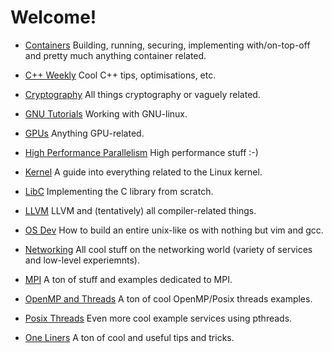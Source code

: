 # Welcome!

* [Containers](containers/) Building, running, securing, implementing
  with/on-top-off and pretty much anything container related.

* [C++ Weekly](cpp-weekly/) Cool C++ tips, optimisations, etc.

* [Cryptography](crypto/) All things cryptography or vaguely related.

* [GNU Tutorials](GNU/) Working with GNU-linux.

* [GPUs](gpu/) Anything GPU-related.

* [High Performance Parallelism](HPP/) High performance stuff :-)

* [Kernel](kernel/) A guide into everything related to the Linux kernel.

* [LibC](libc/) Implementing the C library from scratch.

* [LLVM](llvm/) LLVM and (tentatively) all compiler-related things.

* [OS Dev](osdev/) How to build an entire unix-like os with nothing but vim and
  gcc.

* [Networking](networking/) All cool stuff on the networking world (variety of
  services and low-level experiemnts).

* [MPI](MPI/) A ton of stuff and examples dedicated to MPI.

* [OpenMP and Threads](SMP/) A ton of cool OpenMP/Posix threads examples.

* [Posix Threads](posix-threads/) Even more cool example services using
  pthreads.

* [One Liners](One_liners/) A ton of cool and useful tips and tricks.
